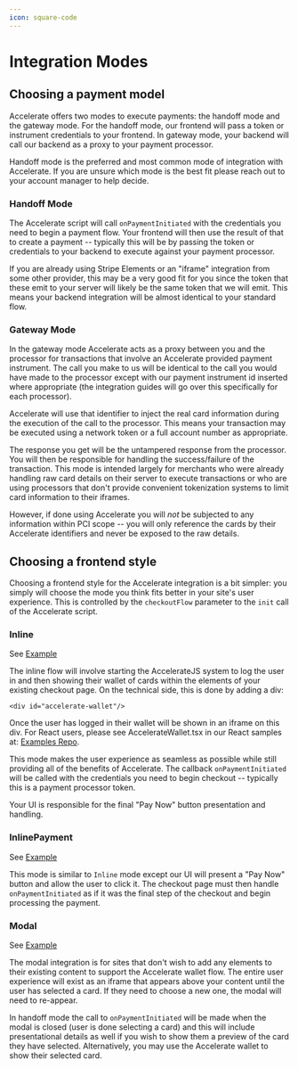 ```yaml
---
icon: square-code
---
```


# Integration Modes

## Choosing a payment model

Accelerate offers two modes to execute payments: the handoff mode and the gateway mode. For the handoff mode, our frontend will pass a token or instrument credentials to your frontend. In gateway mode, your backend will call our backend as a proxy to your payment processor.

Handoff mode is the preferred and most common mode of integration with Accelerate. If you are unsure which mode is the best fit please reach out to your account manager to help decide.

### Handoff Mode

The Accelerate script will call `onPaymentInitiated` with the credentials you need to begin a payment flow. Your frontend will then use the result of that to create a payment -- typically this will be by passing the token or credentials to your backend to execute against your payment processor.

If you are already using Stripe Elements or an "iframe" integration from some other provider, this may be a very good fit for you since the token that these emit to your server will likely be the same token that we will emit. This means your backend integration will be almost identical to your standard flow.

### Gateway Mode

In the gateway mode Accelerate acts as a proxy between you and the processor for transactions that involve an Accelerate provided payment instrument. The call you make to us will be identical to the call you would have made to the processor except with our payment instrument id inserted where appropriate (the integration guides will go over this specifically for each processor).

Accelerate will use that identifier to inject the real card information during the execution of the call to the processor. This means your transaction may be executed using a network token or a full account number as appropriate.

The response you get will be the untampered response from the processor. You will then be responsible for handling the success/failure of the transaction. This mode is intended largely for merchants who were already handling raw card details on their server to execute transactions or who are using processors that don't provide convenient tokenization systems to limit card information to their iframes.

However, if done using Accelerate you will _not_ be subjected to any information within PCI scope -- you will only reference the cards by their Accelerate identifiers and never be exposed to the raw details.

## Choosing a frontend style

Choosing a frontend style for the Accelerate integration is a bit simpler: you simply will choose the mode you think fits better in your site's user experience. This is controlled by the `checkoutFlow` parameter to the `init` call of the Accelerate script.

### Inline

See [Example](../../demos/app/integrated/page.tsx)

The inline flow will involve starting the AccelerateJS system to log the user in and then showing their wallet of cards within the elements of your existing checkout page. On the technical side, this is done by adding a div:

```
<div id="accelerate-wallet"/>
```

Once the user has logged in their wallet will be shown in an iframe on this div. For React users, please see AccelerateWallet.tsx in our React samples at: [Examples Repo](https://github.com/weaccelerateinc/examples).

This mode makes the user experience as seamless as possible while still providing all of the benefits of Accelerate. The callback `onPaymentInitiated` will be called with the credentials you need to begin checkout -- typically this is a payment processor token.

Your UI is responsible for the final "Pay Now" button presentation and handling.

### InlinePayment

See [Example](https://github.com/weaccelerateinc/examples/blob/main/demos/app/test/braintree/inline-payment/page.tsx)

This mode is similar to `Inline` mode except our UI will present a "Pay Now" button and allow the user to click it. The checkout page must then handle `onPaymentInitiated` as if it was the final step of the checkout and begin processing the payment.

### Modal

See [Example](../../demos/app/modal/page.tsx)

The modal integration is for sites that don't wish to add any elements to their existing content to support the Accelerate wallet flow. The entire user experience will exist as an iframe that appears above your content until the user has selected a card. If they need to choose a new one, the modal will need to re-appear.

In handoff mode the call to `onPaymentInitiated` will be made when the modal is closed (user is done selecting a card) and this will include presentational details as well if you wish to show them a preview of the card they have selected. Alternatively, you may use the Accelerate wallet to show their selected card.
